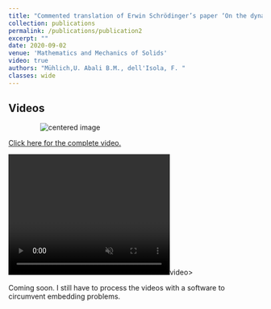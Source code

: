 ```yaml
---
title: "Commented translation of Erwin Schrödinger’s paper ‘On the dynamics of elastically coupled point systems’ ( Zur Dynamik elastisch gekoppelter Punktsysteme )"
collection: publications
permalink: /publications/publication2
excerpt: ""
date: 2020-09-02
venue: 'Mathematics and Mechanics of Solids'
video: true
authors: "Mühlich,U. Abali B.M., dell'Isola, F. "
classes: wide
---
```

## Videos

<p class="aligncenter">
  &nbsp; &nbsp; &nbsp; &nbsp;   &nbsp; &nbsp; &nbsp; &nbsp; <img src="{{site.url}}{{site.baseurl}}/files/SchChainAv1p0_500.png" alt="centered image" />
</p>

<a href="https://uachcl-my.sharepoint.com/:v:/g/personal/uwe_muhlich_uach_cl/EatkygmyJilHgvSsqI8yxx8B_LiTRRPaRf9agVPaxMCRyQ?e=rBl782" class="uline" target="_blank">Click here for the complete video. </a>

<!--
<video muted autoplay controls width="480" height="320" controls="controls">
  <source src="{{site.url}}{{site.baseurl}}/files/SchChainAv1p0_500.mp4" type="video/mp4">
</video>
-->

<video width="320" height="240" control loop="" muted="" autoplay="">
  <source="https://github.com/UweMuehlich/MyAcademic/raw/refs/heads/master/files/SchChainAv1p0_500.mp4">
</video>video>

Coming soon. I still have to process the videos with a software to circumvent embedding problems.
